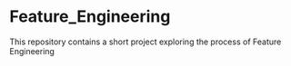 # Feature_Engineering
This repository contains a short project exploring the process of Feature Engineering 
